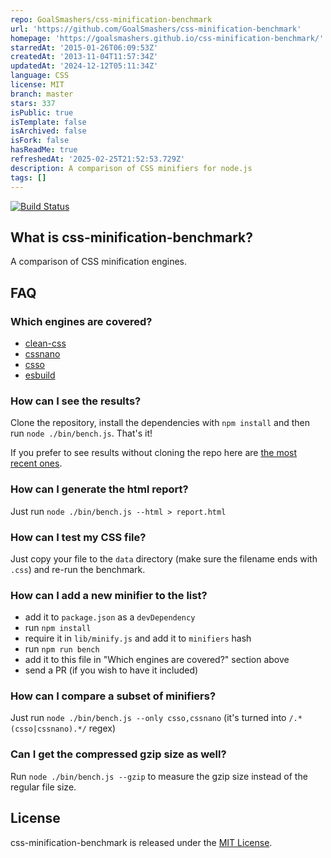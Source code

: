 ```yaml
---
repo: GoalSmashers/css-minification-benchmark
url: 'https://github.com/GoalSmashers/css-minification-benchmark'
homepage: 'https://goalsmashers.github.io/css-minification-benchmark/'
starredAt: '2015-01-26T06:09:53Z'
createdAt: '2013-11-04T11:57:34Z'
updatedAt: '2024-12-12T05:11:34Z'
language: CSS
license: MIT
branch: master
stars: 337
isPublic: true
isTemplate: false
isArchived: false
isFork: false
hasReadMe: true
refreshedAt: '2025-02-25T21:52:53.729Z'
description: A comparison of CSS minifiers for node.js
tags: []
---
```


[![Build Status](https://github.com/GoalSmashers/css-minification-benchmark/workflows/CI/badge.svg)](https://github.com/GoalSmashers/css-minification-benchmark/actions?workflow=CI)

## What is css-minification-benchmark?

A comparison of CSS minification engines.

## FAQ

### Which engines are covered?

* [clean-css](https://github.com/GoalSmashers/clean-css)
* [cssnano](https://github.com/ben-eb/cssnano)
* [csso](https://github.com/css/csso)
* [esbuild](https://github.com/evanw/esbuild)

### How can I see the results?

Clone the repository, install the dependencies with `npm install` and then run `node ./bin/bench.js`. That's it!

If you prefer to see results without cloning the repo here are [the most recent ones](https://goalsmashers.github.io/css-minification-benchmark/).

### How can I generate the html report?

Just run `node ./bin/bench.js --html > report.html`

### How can I test my CSS file?

Just copy your file to the `data` directory (make sure the filename ends with `.css`) and re-run the benchmark.

### How can I add a new minifier to the list?

* add it to `package.json` as a `devDependency`
* run `npm install`
* require it in `lib/minify.js` and add it to `minifiers` hash
* run `npm run bench`
* add it to this file in "Which engines are covered?" section above
* send a PR (if you wish to have it included)

### How can I compare a subset of minifiers?

Just run `node ./bin/bench.js --only csso,cssnano` (it's turned into `/.*(csso|cssnano).*/` regex)

### Can I get the compressed gzip size as well?

Run `node ./bin/bench.js --gzip` to measure the gzip size instead of the regular file size.

## License

css-minification-benchmark is released under the [MIT License](https://github.com/GoalSmashers/css-minification-benchmark/blob/master/LICENSE).
